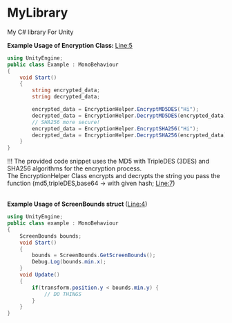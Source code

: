 # MyLibrary
My C# library For Unity 
<br>

<strong> Example Usage of Encryption Class: </strong> <a href="https://github.com/zyr1on/MyLibrary/blob/main/Lib/EncryptionHelper.cs#L5">Line:5</a>
```cs
using UnityEngine;
public class Example : MonoBehaviour
{
    void Start()
    {
        string encrypted_data;
        string decrypted_data;

        encrypted_data = EncryptionHelper.EncryptMD5DES("Hi");
        decrypted_data = EncryptionHelper.DecryptMD5DES(encrypted_data);
        // SHA256 more secure!
        encrypted_data = EncryptionHelper.EncryptSHA256("Hi");
        decrypted_data = EncryptionHelper.DecryptSHA256(encrypted_data);
    }
}
```
!!! The provided code snippet uses the MD5 with TripleDES (3DES) and SHA256 algorithms for the encryption process. <br>The EncryptionHelper Class encrypts and decrypts the string you pass the function (md5,tripleDES,base64 -> 
with given hash; <a href="https://github.com/zyr1on/MyLibrary/blob/main/Lib/EncryptionHelper.cs#L7">Line:7</a>)

<br>
<strong>Example <strong>Usage</strong> of ScreenBounds struct </strong>(<a href="https://github.com/zyr1on/MyLibrary/blob/main/Lib/ScreenBounds.cs#L4">Line:4</a>) 

```cs
using UnityEngine;
public class example : MonoBehaviour
{
    ScreenBounds bounds;
    void Start()
    {
        bounds = ScreenBounds.GetScreenBounds();
        Debug.Log(bounds.min.x);
    }
    void Update()
    {
        if(transform.position.y < bounds.min.y) {
            // DO THINGS
        }
    }
}
```

